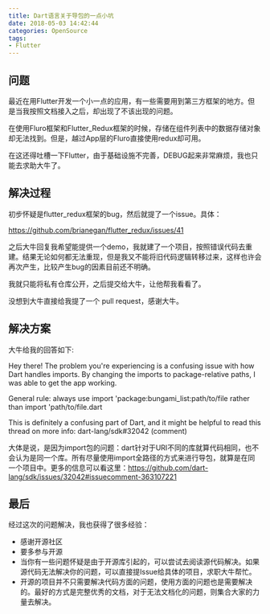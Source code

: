 ```yaml
---
title: Dart语言关于导包的一点小坑
date: 2018-05-03 14:42:44
categories: OpenSource
tags:
- Flutter
---
```


## 问题

最近在用Flutter开发一个小一点的应用，有一些需要用到第三方框架的地方。但是当我按照文档接入之后，却出现了不该出现的问题。

在使用Fluro框架和Flutter_Redux框架的时候，存储在组件列表中的数据存储对象却无法找到。但是，越过App层的Fluro直接使用redux却可用。

在这还得吐槽一下Flutter，由于基础设施不完善，DEBUG起来非常麻烦，我也只能去求助大牛了。

## 解决过程

初步怀疑是flutter_redux框架的bug，然后就提了一个issue。具体：

https://github.com/brianegan/flutter_redux/issues/41

之后大牛回复我希望能提供一个demo，我就建了一个项目，按照错误代码去重建。结果无论如何都无法重现，但是我又不能将旧代码逻辑转移过来，这样也许会再次产生，比较产生bug的因素目前还不明确。

我就只能将私有仓库公开，之后提交给大牛，让他帮我看看了。

没想到大牛直接给我提了一个 pull request，感谢大牛。

## 解决方案

大牛给我的回答如下:

Hey there! The problem you're experiencing is a confusing issue with how Dart handles imports. By changing the imports to package-relative paths, I was able to get the app working.

General rule: always use import 'package:bungami_list:path/to/file rather than import 'path/to/file.dart

This is definitely a confusing part of Dart, and it might be helpful to read this thread on more info: dart-lang/sdk#32042 (comment)

大体是说，是因为import包的问题：dart针对于URI不同的库就算代码相同，也不会认为是同一个库。所有尽量使用import全路径的方式来进行导包，就算是在同一个项目中。更多的信息可以看这里：https://github.com/dart-lang/sdk/issues/32042#issuecomment-363107221

## 最后

经过这次的问题解决，我也获得了很多经验：

- 感谢开源社区
- 要多参与开源
- 当你有一些问题怀疑是由于开源库引起的，可以尝试去阅读源代码解决。如果源代码无法解决你的问题，可以直接提Issue给具体的项目，求职大牛帮忙。
- 开源的项目并不只需要解决代码方面的问题，使用方面的问题也是需要解决的。最好的方式是完整优秀的文档，对于无法文档化的问题，则集合大家的力量去解决。